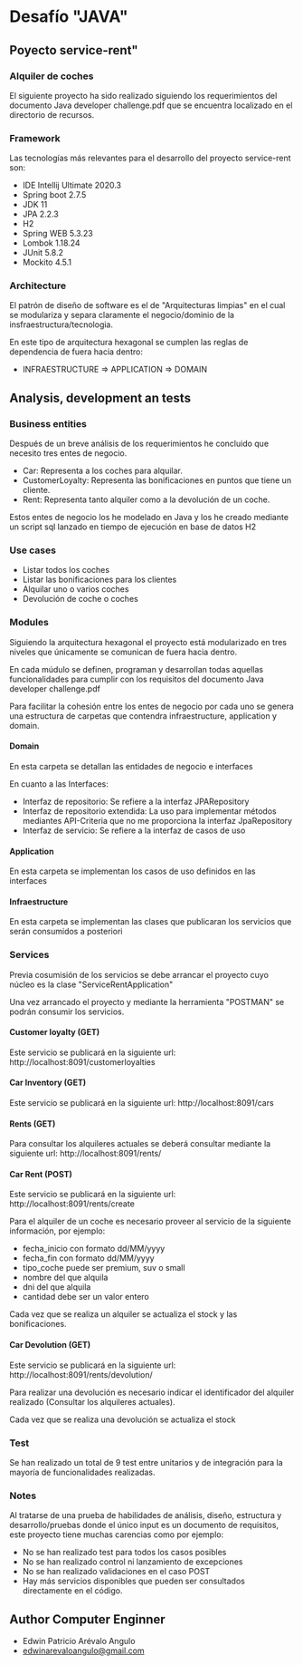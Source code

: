 # Desafío "JAVA"

## Poyecto service-rent"

### Alquiler de coches

El siguiente proyecto ha sido realizado siguiendo los requerimientos del documento Java developer challenge.pdf que se encuentra localizado en el directorio de recursos.

### Framework

Las tecnologías más relevantes para el desarrollo del proyecto service-rent son:

* IDE Intellij Ultimate 2020.3
* Spring boot 2.7.5
* JDK 11
* JPA 2.2.3
* H2 
* Spring WEB 5.3.23
* Lombok 1.18.24
* JUnit 5.8.2
* Mockito 4.5.1

### Architecture 

El patrón de diseño de software es el de "Arquitecturas limpias" en el cual se modulariza y separa claramente el negocio/dominio de la insfraestructura/tecnologia.

En este tipo de arquitectura hexagonal se cumplen las reglas de dependencia de fuera hacia dentro:

* INFRAESTRUCTURE => APPLICATION => DOMAIN 

## Analysis, development an tests 

### Business entities

Después de un breve análisis de los requerimientos he concluido que necesito tres entes de negocio.

* Car: Representa a los coches para alquilar.
* CustomerLoyalty: Representa las bonificaciones en puntos que tiene un cliente.
* Rent: Representa tanto alquiler como a la devolución de un coche.

Estos entes de negocio los he modelado en Java y los he creado mediante un script sql lanzado en tiempo de ejecución en base de datos H2

### Use cases

* Listar todos los coches
* Listar las bonificaciones para los clientes
* Alquilar uno o varios coches
* Devolución de coche o coches

### Modules

Siguiendo la arquitectura hexagonal el proyecto está modularizado en tres niveles que únicamente se comunican de fuera hacia dentro.

En cada múdulo se definen, programan y desarrollan todas aquellas funcionalidades para cumplir con los requisitos del documento Java developer challenge.pdf

Para facilitar la cohesión entre los entes de negocio por cada uno se genera una estructura de carpetas que contendra infraestructure, application y domain.

#### Domain 

En esta carpeta se detallan las entidades de negocio e interfaces
 
En cuanto a las Interfaces:

* Interfaz de repositorio: Se refiere a la interfaz JPARepository
* Interfaz de repositorio extendida: La uso para implementar métodos mediantes API-Criteria que no me proporciona la interfaz JpaRepository
* Interfaz de servicio: Se refiere a la interfaz de casos de uso

#### Application

En esta carpeta se implementan los casos de uso definidos en las interfaces

#### Infraestructure

En esta carpeta se implementan las clases que publicaran los servicios que serán consumidos a posteriori

### Services 

Previa cosumisión de los servicios se debe arrancar el proyecto cuyo núcleo es la clase "ServiceRentApplication"

Una vez arrancado el proyecto y mediante la herramienta "POSTMAN" se podrán consumir los servicios.

#### Customer loyalty (GET)

Este servicio se publicará en la siguiente url: http://localhost:8091/customerloyalties

#### Car Inventory (GET)

Este servicio se publicará en la siguiente url: http://localhost:8091/cars

#### Rents (GET)

Para consultar los alquileres actuales se deberá consultar mediante la siguiente url: http://localhost:8091/rents/

#### Car Rent (POST)

Este servicio se publicará en la siguiente url: http://localhost:8091/rents/create

Para el alquiler de un coche es necesario proveer al servicio de la siguiente información, por ejemplo:

* fecha_inicio con formato dd/MM/yyyy
* fecha_fin con formato dd/MM/yyyy
* tipo_coche puede ser premium, suv o small
* nombre del que alquila
* dni del que alquila
* cantidad debe ser un valor entero

Cada vez que se realiza un alquiler se actualiza el stock y las bonificaciones.

#### Car Devolution (GET)

Este servicio se publicará en la siguiente url: http://localhost:8091/rents/devolution/

Para realizar una devolución es necesario indicar el identificador del alquiler realizado (Consultar los alquileres actuales).

Cada vez que se realiza una devolución se actualiza el stock

### Test

Se han realizado un total de 9 test entre unitarios y de integración para la mayoría de funcionalidades realizadas. 

### Notes

Al tratarse de una prueba de habilidades de análisis, diseño, estructura y desarrollo/pruebas donde el único input es un documento de requisitos, este proyecto tiene muchas carencias como por ejemplo:

* No se han realizado test para todos los casos posibles
* No se han realizado control ni lanzamiento de excepciones
* No se han realizado validaciones en el caso POST
* Hay más servicios disponibles que pueden ser consultados directamente en el código.

## Author Computer Enginner
* Edwin Patricio Arévalo Angulo
* edwinarevaloangulo@gmail.com



